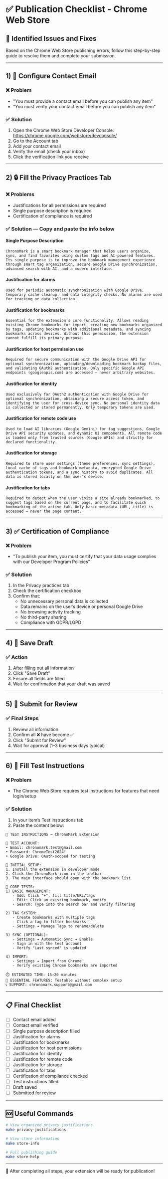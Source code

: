 # ✅ Publication Checklist - Chrome Web Store

## 🚨 Identified Issues and Fixes

Based on the Chrome Web Store publishing errors, follow this step-by-step guide to resolve them and complete your submission.

---

## 1) 📧 Configure Contact Email

### ❌ Problem
- "You must provide a contact email before you can publish any item"
- "You must verify your contact email before you can publish any item"

### ✅ Solution
1. Open the Chrome Web Store Developer Console: https://chrome.google.com/webstore/devconsole/
2. Go to the Account tab
3. Add your contact email
4. Verify the email (check your inbox)
5. Click the verification link you receive

---

## 2) 🔒 Fill the Privacy Practices Tab

### ❌ Problems
- Justifications for all permissions are required
- Single purpose description is required
- Certification of compliance is required

### ✅ Solution — Copy and paste the info below

#### Single Purpose Description
```
ChronoMark is a smart bookmark manager that helps users organize, sync, and find favorites using custom tags and AI-powered features. Its single purpose is to improve the bookmark management experience through smart tag organization, secure Google Drive synchronization, advanced search with AI, and a modern interface.
```

#### Justification for alarms
```
Used for periodic automatic synchronization with Google Drive, temporary cache cleanup, and data integrity checks. No alarms are used for tracking or data collection.
```

#### Justification for bookmarks
```
Essential for the extension’s core functionality. Allows reading existing Chrome bookmarks for import, creating new bookmarks organized by tags, updating bookmarks with additional metadata, and syncing bookmarks across devices. Without this permission, the extension cannot fulfill its primary purpose.
```

#### Justification for host permission use
```
Required for secure communication with the Google Drive API for optional synchronization, uploading/downloading bookmark backup files, and validating OAuth2 authentication. Only specific Google API endpoints (googleapis.com) are accessed — never arbitrary websites.
```

#### Justification for identity
```
Used exclusively for OAuth2 authentication with Google Drive for optional synchronization, obtaining a secure access token, and identifying the user for cross-device sync. No personal identity data is collected or stored permanently. Only temporary tokens are used.
```

#### Justification for remote code use
```
Used to load AI libraries (Google Gemini) for tag suggestions, Google Drive API security updates, and dynamic UI components. All remote code is loaded only from trusted sources (Google APIs) and strictly for declared functionality.
```

#### Justification for storage
```
Required to store user settings (theme preferences, sync settings), local cache of tags and bookmark metadata, encrypted Google Drive authentication tokens, and a sync history to avoid duplicates. All data is stored locally on the user’s device.
```

#### Justification for tabs
```
Required to detect when the user visits a site already bookmarked, to suggest tags based on the current page, and to facilitate quick bookmarking of the active tab. Only basic metadata (URL, title) is accessed — never the page content.
```

---

## 3) ✅ Certification of Compliance

### ❌ Problem
- "To publish your item, you must certify that your data usage complies with our Developer Program Policies"

### ✅ Solution
1. In the Privacy practices tab
2. Check the certification checkbox
3. Confirm that:
   - No unnecessary personal data is collected
   - Data remains on the user’s device or personal Google Drive
   - No browsing activity tracking
   - No third-party sharing
   - Compliance with GDPR/LGPD

---

## 4) 💾 Save Draft

### ✅ Action
1. After filling out all information
2. Click "Save Draft"
3. Ensure all fields are filled
4. Wait for confirmation that your draft was saved

---

## 5) 🚀 Submit for Review

### ✅ Final Steps
1. Review all information
2. Confirm all ❌ have become ✅
3. Click "Submit for Review"
4. Wait for approval (1–3 business days typical)

---

## 6) 🧪 Fill Test Instructions

### ❌ Problem
- The Chrome Web Store requires test instructions for features that need login/setup

### ✅ Solution
1. In your item’s Test instructions tab
2. Paste the content below:

```
🧪 TEST INSTRUCTIONS — ChronoMark Extension

🔐 TEST ACCOUNT:
• Email: chronomark.test@gmail.com
• Password: ChromeTest2024!
• Google Drive: OAuth-scoped for testing

🚀 INITIAL SETUP:
1. Install the extension in developer mode
2. Click the ChronoMark icon in the toolbar
3. The main interface should open with the bookmark list

🧪 CORE TESTS:
1) BASIC MANAGEMENT:
   - Add: Click "+", fill title/URL/tags
   - Edit: Click an existing bookmark, modify
   - Search: Type into the search bar and verify filtering

2) TAG SYSTEM:
   - Create bookmarks with multiple tags
   - Click a tag to filter bookmarks
   - Settings → Manage Tags to rename/delete

3) SYNC (OPTIONAL):
   - Settings → Automatic Sync → Enable
   - Sign in with the test account
   - Verify "Last synced" is updated

4) IMPORT:
   - Settings → Import from Chrome
   - Verify existing Chrome bookmarks are imported

⏱️ ESTIMATED TIME: 15–20 minutes
🎯 ESSENTIAL FEATURES: Testable without complex setup
📞 SUPPORT: chronomark.support@gmail.com
```

---

## 📋 Final Checklist

- [ ] Contact email added
- [ ] Contact email verified
- [ ] Single purpose description filled
- [ ] Justification for alarms
- [ ] Justification for bookmarks
- [ ] Justification for host permissions
- [ ] Justification for identity
- [ ] Justification for remote code
- [ ] Justification for storage
- [ ] Justification for tabs
- [ ] Certification of compliance checked
- [ ] Test instructions filled
- [ ] Draft saved
- [ ] Submitted for review

---

## 🆘 Useful Commands

```bash
# View organized privacy justifications
make privacy-justifications

# View store information
make store-info

# Full publishing guide
make store-help
```

---

🎯 After completing all steps, your extension will be ready for publication!